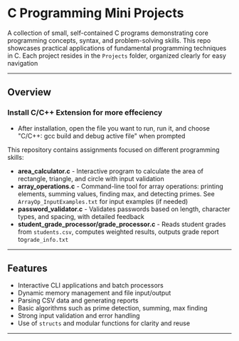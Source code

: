 # C Programming Mini Projects

A collection of small, self-contained C programs demonstrating core programming concepts, syntax, and problem-solving skills. This repo showcases practical applications of fundamental programming techniques in C. Each project resides in the `Projects` folder, organized clearly for easy navigation

---

## Overview

### Install C/C++ Extension for more effeciency
- After installation, open the file you want to run, run it, and choose "C/C++: gcc build and debug active file" when prompted

This repository contains assignments focused on different programming skills:

- **area_calculator.c** - Interactive program to calculate the area of rectangle, triangle, and circle with input validation
- **array_operations.c** - Command-line tool for array operations: printing elements, summing values, finding max, and detecting primes. See `ArrayOp_InputExamples.txt` for input examples (if needed)
- **password_validator.c** - Validates passwords based on length, character types, and spacing, with detailed feedback
- **student_grade_processor/grade_processor.c** - Reads student grades from `students.csv`, computes weighted results, outputs grade report to`grade_info.txt`

---

## Features

- Interactive CLI applications and batch processors
- Dynamic memory management and file input/output
- Parsing CSV data and generating reports
- Basic algorithms such as prime detection, summing, max finding
- Strong input validation and error handling
- Use of `structs` and modular functions for clarity and reuse

---